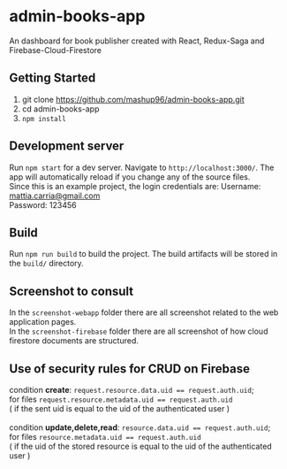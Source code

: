 # admin-books-app
An dashboard for book publisher created with React, Redux-Saga and Firebase-Cloud-Firestore

## Getting Started
1) git clone https://github.com/mashup96/admin-books-app.git <br/>
2) cd admin-books-app <br/>
3) `npm install`

## Development server
Run `npm start` for a dev server. Navigate to `http://localhost:3000/`. 
The app will automatically reload if you change any of the source files.
<br/> 
Since this is an example project, the login credentials are:
Username: mattia.carria@gmail.com
<br/> 
Password: 123456
## Build
Run `npm run build` to build the project. The build artifacts will be stored in the `build/` directory.

## Screenshot to consult
In the `screenshot-webapp` folder there are all screenshot related to the web application pages. <br/>
In the `screenshot-firebase` folder there are all screenshot of how cloud firestore documents are structured.

## Use of security rules for CRUD on Firebase
condition <strong>create</strong>: `request.resource.data.uid == request.auth.uid`; <br/> 
for files `request.resource.metadata.uid == request.auth.uid` <br/>
( if the sent uid is equal to the uid of the authenticated user ) 
<br/><br/>
condition <strong>update,delete,read</strong>: `resource.data.uid == request.auth.uid`; <br/> 
for files `resource.metadata.uid == request.auth.uid` <br/>
( if the uid of the stored resource is equal to the uid of the authenticated user )

